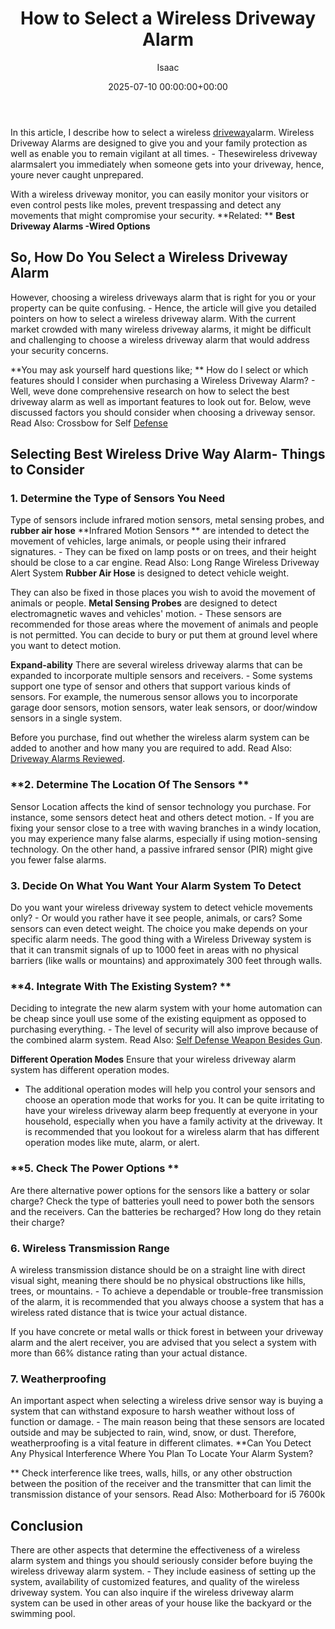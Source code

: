 ﻿---
title: How to Select a Wireless Driveway Alarm
description: In this article, I describe how to select a wireless driveway alarm. Wireless Driveway Alarms are designed to give you and your family protection as well as...
slug: /how-to-select-a-wireless-driveway-alarm/
date: 2025-07-10 00:00:00+00:00
lastmod: 2025-07-10 00:00:00+03:00
author: Isaac
categories:
- Defense
tags:
- defense
- wirele
- driveway
layout: post
---

In this article, I describe how to select a wireless [driveway](https://pestpolicy.com/best-driveway-alarms/)alarm. Wireless Driveway Alarms are designed to give you and your family protection as well as enable you to remain vigilant at all times. - Thesewireless driveway alarmsalert you immediately when someone gets into your driveway, hence, youre never caught unprepared.

With a wireless driveway monitor, you can easily monitor your visitors or even control pests like moles, prevent trespassing and detect any movements that might compromise your security. **Related: ** **Best Driveway Alarms -Wired Options**

##  **So, How Do You Select a Wireless Driveway Alarm**

However, choosing a wireless driveways alarm that is right for you or your property can be quite confusing. - Hence, the article will give you detailed pointers on how to select a wireless driveway alarm. With the current market crowded with many wireless driveway alarms, it might be difficult and challenging to choose a wireless driveway alarm that would address your security concerns.

**You may ask yourself hard questions like; ** How do I select or which features should I consider when purchasing a Wireless Driveway Alarm? - Well, weve done comprehensive research on how to select the best driveway alarm as well as important features to look out for. Below, weve discussed factors you should consider when choosing a driveway sensor. Read Also: Crossbow for Self [Defense](https://pestpolicy.com/best-crossbow-for-self-defense/)

##  **Selecting Best Wireless Drive Way Alarm- Things to Consider**

###  **1. Determine the Type of Sensors You Need**

Type of sensors include infrared motion sensors, metal sensing probes, and **rubber air hose** **Infrared Motion Sensors ** are intended to detect the movement of vehicles, large animals, or people using their infrared signatures. - They can be fixed on lamp posts or on trees, and their height should be close to a car engine. Read Also: Long Range Wireless Driveway Alert System **Rubber Air Hose** is designed to detect vehicle weight.

They can also be fixed in those places you wish to avoid the movement of animals or people. **Metal Sensing Probes** are designed to detect electromagnetic waves and vehicles' motion. - These sensors are recommended for those areas where the movement of animals and people is not permitted. You can decide to bury or put them at ground level where you want to detect motion.

**Expand-ability** There are several wireless driveway alarms that can be expanded to incorporate multiple sensors and receivers. - Some systems support one type of sensor and others that support various kinds of sensors. For example, the numerous sensor allows you to incorporate garage door sensors, motion sensors, water leak sensors, or door/window sensors in a single system.

Before you purchase, find out whether the wireless alarm system can be added to another and how many you are required to add. Read Also: [Driveway Alarms Reviewed](https://pestpolicy.com/best-driveway-alarms/).

###  **2. Determine The Location Of The Sensors **

Sensor Location affects the kind of sensor technology you purchase. For instance, some sensors detect heat and others detect motion. - If you are fixing your sensor close to a tree with waving branches in a windy location, you may experience many false alarms, especially if using motion-sensing technology. On the other hand, a passive infrared sensor (PIR) might give you fewer false alarms.

###  **3. Decide On What You Want Your Alarm System To Detect**

Do you want your wireless driveway system to detect vehicle movements only? - Or would you rather have it see people, animals, or cars? Some sensors can even detect weight. The choice you make depends on your specific alarm needs. The good thing with a Wireless Driveway system is that it can transmit signals of up to 1000 feet in areas with no physical barriers (like walls or mountains) and approximately 300 feet through walls.

###  **4. Integrate With The Existing System? **

Deciding to integrate the new alarm system with your home automation can be cheap since youll use some of the existing equipment as opposed to purchasing everything. - The level of security will also improve because of the combined alarm system. Read Also: [Self Defense Weapon Besides Gun](https://pestpolicy.com/best-self-defense-weapon-besides-gun/).

**Different Operation Modes** Ensure that your wireless driveway alarm system has different operation modes.

- The additional operation modes will help you control your sensors and choose an operation mode that works for you. It can be quite irritating to have your wireless driveway alarm beep frequently at everyone in your household, especially when you have a family activity at the driveway. It is recommended that you lookout for a wireless alarm that has different operation modes like mute, alarm, or alert.

###  **5. Check The Power Options **

Are there alternative power options for the sensors like a battery or solar charge? Check the type of batteries youll need to power both the sensors and the receivers. Can the batteries be recharged? How long do they retain their charge?

###  **6. Wireless Transmission Range**

A wireless transmission distance should be on a straight line with direct visual sight, meaning there should be no physical obstructions like hills, trees, or mountains. - To achieve a dependable or trouble-free transmission of the alarm, it is recommended that you always choose a system that has a wireless rated distance that is twice your actual distance.

If you have concrete or metal walls or thick forest in between your driveway alarm and the alert receiver, you are advised that you select a system with more than 66% distance rating than your actual distance.

###  7. Weatherproofing

An important aspect when selecting a wireless drive sensor way is buying a system that can withstand exposure to harsh weather without loss of function or damage. - The main reason being that these sensors are located outside and may be subjected to rain, wind, snow, or dust. Therefore, weatherproofing is a vital feature in different climates. **Can You Detect Any Physical Interference Where You Plan To Locate Your Alarm System?

** Check interference like trees, walls, hills, or any other obstruction between the position of the receiver and the transmitter that can limit the transmission distance of your sensors. Read Also: Motherboard for i5 7600k

##  Conclusion

There are other aspects that determine the effectiveness of a wireless alarm system and things you should seriously consider before buying the wireless driveway alarm system. - They include easiness of setting up the system, availability of customized features, and quality of the wireless driveway system. You can also inquire if the wireless driveway alarm system can be used in other areas of your house like the backyard or the swimming pool.

